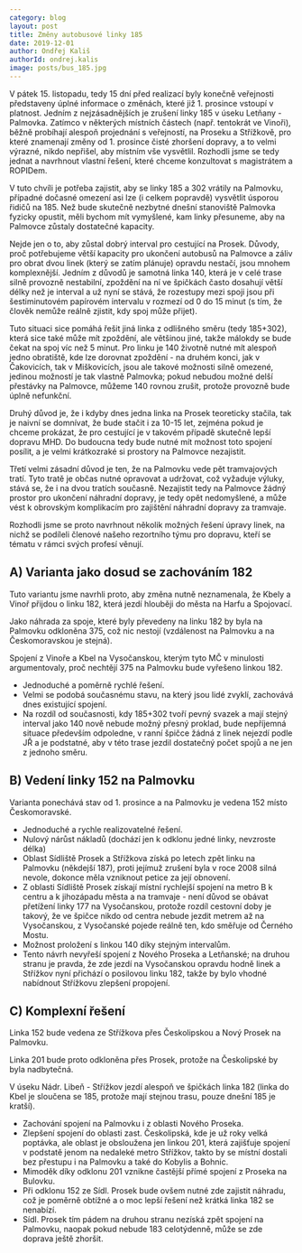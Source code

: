 ```yaml
---
category: blog
layout: post
title: Změny autobusové linky 185
date: 2019-12-01
author: Ondřej Kališ
authorId: ondrej.kalis
image: posts/bus_185.jpg
---
```


V pátek 15. listopadu, tedy 15 dní před realizací byly konečně veřejnosti představeny úplné informace o změnách, které již 1. prosince vstoupí v platnost. Jedním z nejzásadnějších je zrušení linky 185 v úseku Letňany - Palmovka.  Zatímco v některých místních částech (např. tentokrát ve Vinoři), běžně probíhají alespoň projednání s veřejností, na Proseku a Střížkově, pro které znamenají změny od 1. prosince čisté zhoršení dopravy, a to velmi výrazné, nikdo nepřišel, aby místním vše vysvětlil. Rozhodli jsme se tedy jednat a navrhnout vlastní řešení, které chceme konzultovat s magistrátem a ROPIDem.

V tuto chvíli je potřeba zajistit, aby se linky 185 a 302 vrátily na Palmovku, případné dočasné omezení asi lze (i celkem popravdě) vysvětlit úsporou řidičů na 185. Než bude skutečně nezbytné dnešní stanoviště Palmovka fyzicky opustit, měli bychom mít vymyšlené, kam linky přesuneme, aby na Palmovce zůstaly dostatečné kapacity.

Nejde jen o to, aby zůstal dobrý interval pro cestující na Prosek. Důvody, proč potřebujeme větší kapacity pro ukončení autobusů na Palmovce a záliv pro obrat dvou linek (který se zatím plánuje) opravdu nestačí, jsou mnohem komplexnější. Jedním z důvodů je samotná linka 140, která je v celé trase silně provozně nestabilní, zpoždění na ní ve špičkách často dosahují větší délky než je interval a už nyní se stává, že rozestupy mezi spoji jsou při šestiminutovém papírovém intervalu v rozmezí od 0 do 15 minut (s tím, že člověk nemůže reálně zjistit, kdy spoj může přijet).

Tuto situaci sice pomáhá řešit jiná linka z odlišného směru (tedy 185+302), která sice také může mít zpoždění, ale většinou jiné, takže málokdy se bude čekat na spoj víc než 5 minut. Pro linku je 140 životně nutné mít alespoň jedno obratiště, kde lze dorovnat zpoždění - na druhém konci, jak v Čakovicích, tak v Miškovicích, jsou ale takové možnosti silně omezené, jedinou možností je tak vlastně Palmovka; pokud nebudou možné delší přestávky na Palmovce, můžeme 140 rovnou zrušit, protože provozně bude úplně nefunkční.

Druhý důvod je, že i kdyby dnes jedna linka na Prosek teoreticky stačila, tak je naivní se domnívat, že bude stačit i za 10-15 let, zejména pokud je chceme prokázat, že pro cestující je v takovém případě skutečně lepší dopravu MHD. Do budoucna tedy bude nutné mít možnost toto spojení posílit, a je velmi krátkozraké si prostory na Palmovce nezajistit.

Třetí velmi zásadní důvod je ten, že na Palmovku vede pět tramvajových tratí. Tyto tratě je občas nutné opravovat a udržovat, což vyžaduje výluky, stává se, že i na dvou tratích současně. Nezajistit tedy na Palmovce žádný prostor pro ukončení náhradní dopravy, je tedy opět nedomyšlené, a může vést k obrovským komplikacím pro zajištění náhradní dopravy za tramvaje.

Rozhodli jsme se proto navrhnout několik možných řešení úpravy linek, na nichž se podíleli členové našeho rezortního týmu pro dopravu, kteří se tématu v rámci svých profesí věnují.

## A) Varianta jako dosud se zachováním 182

Tuto variantu jsme navrhli proto, aby změna nutně neznamenala, že Kbely a Vinoř přijdou o linku 182, která jezdí hlouběji do města na Harfu a Spojovací.

Jako náhrada za spoje, které byly převedeny na linku 182 by byla na Palmovku odkloněna 375, což nic nestojí (vzdálenost na Palmovku a na Českomoravskou je stejná).

Spojení z Vinoře a Kbel na Vysočanskou, kterým tyto MČ v minulosti argumentovaly, proč nechtějí 375 na Palmovku bude vyřešeno linkou 182.

* Jednoduché a poměrně rychlé řešení.
* Velmi se podobá současnému stavu, na který jsou lidé zvyklí, zachovává dnes existující spojení.
* Na rozdíl od současnosti, kdy 185+302 tvoří pevný svazek a mají stejný interval jako 140 nově nebude možný přesný proklad, bude nepříjemná situace především odpoledne, v ranní špičce žádná z linek nejezdí podle JŘ a je podstatné, aby v této trase jezdil dostatečný počet spojů a ne jen z jednoho směru.

## B) Vedení linky 152 na Palmovku

Varianta ponechává stav od 1. prosince a na Palmovku je vedena 152 místo Českomoravské.

* Jednoduché a rychle realizovatelné řešení.
* Nulový nárůst nákladů (dochází jen k odklonu jedné linky, nevzroste délka)
* Oblast Sídliště Prosek a Střížkova získá po letech zpět linku na Palmovku (někdejší 187), proti jejímuž zrušení byla v roce 2008 silná nevole, dokonce měla vzniknout petice za její obnovení.
* Z oblasti Sídliště Prosek získají místní rychlejší spojení na metro B k centru a k jihozápadu města a na tramvaje - není důvod se obávat přetížení linky 177 na Vysočanskou, protože rozdíl cestovní doby je takový, že ve špičce nikdo od centra nebude jezdit metrem až na Vysočanskou, z Vysočanské pojede reálně ten, kdo směřuje od Černého Mostu.
* Možnost proložení s linkou 140 díky stejným intervalům.
* Tento návrh nevyřeší spojení z Nového Proseka a Letňanské; na druhou stranu je pravda, že zde jezdí na Vysočanskou opravdu hodně linek a Střížkov nyní přichází o posilovou linku 182, takže by bylo vhodné nabídnout Střížkovu zlepšení propojení.

## C) Komplexní řešení

Linka 152 bude vedena ze Střížkova přes Českolipskou a Nový Prosek na Palmovku.

Linka 201 bude proto odkloněna přes Prosek, protože na Českolipské by byla nadbytečná.

V úseku Nádr. Libeň - Střížkov jezdí alespoň ve špičkách linka 182 (linka do Kbel je sloučena se 185, protože mají stejnou trasu, pouze dnešní 185 je kratší).

* Zachování spojení na Palmovku i z oblasti Nového Proseka.
* Zlepšení spojení do oblasti zast. Českolipská, kde je už roky velká poptávka, ale oblast je obsloužena jen linkou 201, která zajišťuje spojení v podstatě jenom na nedaleké metro Střížkov, takto by se místní dostali bez přestupu i na Palmovku a také do Kobylis a Bohnic.
* Mimoděk díky odklonu 201 vznikne častější přímé spojení z Proseka na Bulovku.
* Při odklonu 152 ze Sídl. Prosek bude ovšem nutné zde zajistit náhradu, což je poměrně obtížné a o moc lepší řešení než krátká linka 182 se nenabízí.
* Sídl. Prosek tím pádem na druhou stranu nezíská zpět spojení na Palmovku, naopak pokud nebude 183 celotýdenně, může se zde doprava ještě zhoršit.
